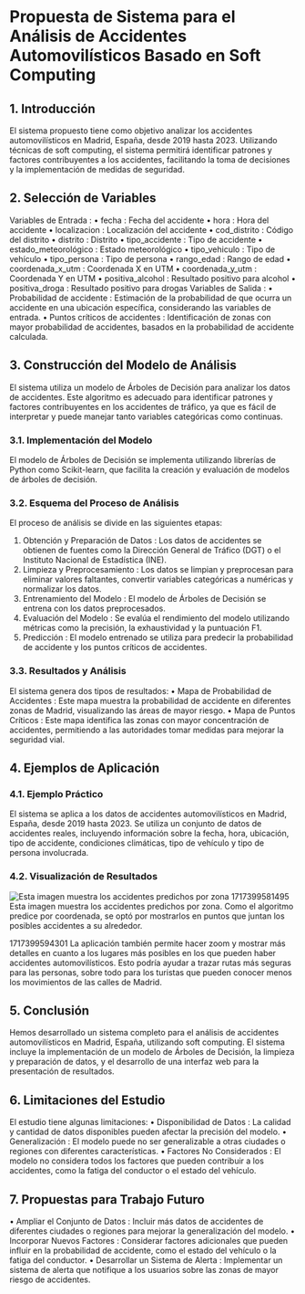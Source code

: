 # Propuesta de Sistema para el Análisis de Accidentes Automovilísticos Basado en Soft Computing
## 1. Introducción
El sistema propuesto tiene como objetivo analizar los accidentes automovilísticos en Madrid, España, desde 2019 hasta 2023. Utilizando técnicas de soft computing, el sistema permitirá identificar patrones y factores contribuyentes a los accidentes, facilitando la toma de decisiones y la implementación de medidas de seguridad.
## 2. Selección de Variables
Variables de Entrada :
•	fecha : Fecha del accidente
•	hora : Hora del accidente
•	localizacion : Localización del accidente
•	cod_distrito : Código del distrito
•	distrito : Distrito
•	tipo_accidente : Tipo de accidente
•	estado_meteorológico : Estado meteorológico
•	tipo_vehiculo : Tipo de vehículo
•	tipo_persona : Tipo de persona
•	rango_edad : Rango de edad
•	coordenada_x_utm : Coordenada X en UTM
•	coordenada_y_utm : Coordenada Y en UTM
•	positiva_alcohol : Resultado positivo para alcohol
•	positiva_droga : Resultado positivo para drogas
Variables de Salida :
•	Probabilidad de accidente : Estimación de la probabilidad de que ocurra un accidente en una ubicación específica, considerando las variables de entrada.
•	Puntos críticos de accidentes : Identificación de zonas con mayor probabilidad de accidentes, basados en la probabilidad de accidente calculada.
## 3. Construcción del Modelo de Análisis
El sistema utiliza un modelo de Árboles de Decisión para analizar los datos de accidentes. Este algoritmo es adecuado para identificar patrones y factores contribuyentes en los accidentes de tráfico, ya que es fácil de interpretar y puede manejar tanto variables categóricas como continuas.
### 3.1. Implementación del Modelo
El modelo de Árboles de Decisión se implementa utilizando librerías de Python como Scikit-learn, que facilita la creación y evaluación de modelos de árboles de decisión.
### 3.2. Esquema del Proceso de Análisis
El proceso de análisis se divide en las siguientes etapas:
1.	Obtención y Preparación de Datos : Los datos de accidentes se obtienen de fuentes como la Dirección General de Tráfico (DGT) o el Instituto Nacional de Estadística (INE).
2.	Limpieza y Preprocesamiento : Los datos se limpian y preprocesan para eliminar valores faltantes, convertir variables categóricas a numéricas y normalizar los datos.
3.	Entrenamiento del Modelo : El modelo de Árboles de Decisión se entrena con los datos preprocesados.
4.	Evaluación del Modelo : Se evalúa el rendimiento del modelo utilizando métricas como la precisión, la exhaustividad y la puntuación F1.
5.	Predicción : El modelo entrenado se utiliza para predecir la probabilidad de accidente y los puntos críticos de accidentes.
### 3.3. Resultados y Análisis
El sistema genera dos tipos de resultados:
•	Mapa de Probabilidad de Accidentes : Este mapa muestra la probabilidad de accidente en diferentes zonas de Madrid, visualizando las áreas de mayor riesgo.
•	Mapa de Puntos Críticos : Este mapa identifica las zonas con mayor concentración de accidentes, permitiendo a las autoridades tomar medidas para mejorar la seguridad vial.
## 4. Ejemplos de Aplicación
### 4.1. Ejemplo Práctico
El sistema se aplica a los datos de accidentes automovilísticos en Madrid, España, desde 2019 hasta 2023. Se utiliza un conjunto de datos de accidentes reales, incluyendo información sobre la fecha, hora, ubicación, tipo de accidente, condiciones climáticas, tipo de vehículo y tipo de persona involucrada.
### 4.2. Visualización de Resultados
![Esta imagen muestra los accidentes predichos por zona]("Trans) 
1717399581495
Esta imagen muestra los accidentes predichos por zona. Como el algoritmo predice por coordenada, se optó por mostrarlos en puntos que juntan los posibles accidentes a su alrededor.
 
1717399594301
La aplicación también permite hacer zoom y mostrar más detalles en cuanto a los lugares más posibles en los que pueden haber accidentes automovilísticos. Esto podría ayudar a trazar rutas más seguras para las personas, sobre todo para los turistas que pueden conocer menos los movimientos de las calles de Madrid.
## 5. Conclusión
Hemos desarrollado un sistema completo para el análisis de accidentes automovilísticos en Madrid, España, utilizando soft computing. El sistema incluye la implementación de un modelo de Árboles de Decisión, la limpieza y preparación de datos, y el desarrollo de una interfaz web para la presentación de resultados.
## 6. Limitaciones del Estudio
El estudio tiene algunas limitaciones:
•	Disponibilidad de Datos : La calidad y cantidad de datos disponibles pueden afectar la precisión del modelo.
•	Generalización : El modelo puede no ser generalizable a otras ciudades o regiones con diferentes características.
•	Factores No Considerados : El modelo no considera todos los factores que pueden contribuir a los accidentes, como la fatiga del conductor o el estado del vehículo.
## 7. Propuestas para Trabajo Futuro
•	Ampliar el Conjunto de Datos : Incluir más datos de accidentes de diferentes ciudades o regiones para mejorar la generalización del modelo.
•	Incorporar Nuevos Factores : Considerar factores adicionales que pueden influir en la probabilidad de accidente, como el estado del vehículo o la fatiga del conductor.
•	Desarrollar un Sistema de Alerta : Implementar un sistema de alerta que notifique a los usuarios sobre las zonas de mayor riesgo de accidentes.

